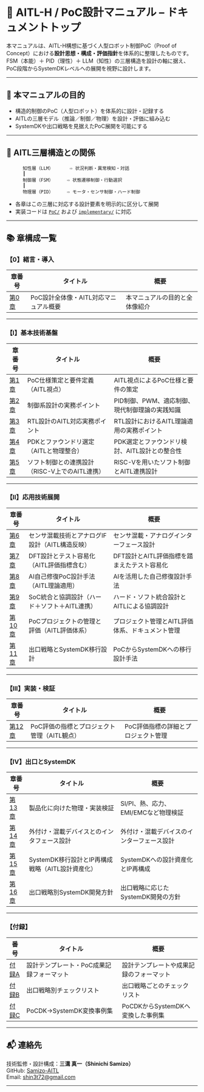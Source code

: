 # 📘 AITL-H / PoC設計マニュアル – ドキュメントトップ

本マニュアルは、AITL-H構想に基づく人型ロボット制御PoC（Proof of Concept）における**設計思想・構成・評価指針**を体系的に整理したものです。  
FSM（本能）＋ PID（理性）＋ LLM（知性）の三層構造を設計の軸に据え、PoC段階からSystemDKレベルへの展開を視野に設計します。

---

## 🧭 本マニュアルの目的

- 構造的制御のPoC（人型ロボット）を体系的に設計・記録する  
- AITLの三層モデル（推論／制御／物理）を設計・評価に組み込む  
- SystemDKや出口戦略を見据えたPoC展開を可能にする  

---

## 🧠 AITL三層構造との関係
```
      知性層（LLM）      ⇨ 状況判断・異常検知・対話
      ┃
      制御層（FSM）     ⇨ 状態遷移制御・行動選択
      ┃
      物理層（PID）     ⇨ モータ・センサ制御・ハード制御
```

- 各章はこの三層に対応する設計要素を明示的に区分して展開  
- 実装コードは [`PoC/`](../) および [`implementary/`](../../implementary/) に対応  

---

## 📚 章構成一覧

### 【0】緒言・導入

| 章番号 | タイトル | 概要 |
|--------|----------|------|
| [第0章](./chapter00_intro.md) | PoC設計全体像・AITL対応マニュアル概要 | 本マニュアルの目的と全体像紹介 |

---

### 【I】基本技術基盤

| 章番号 | タイトル | 概要 |
|--------|----------|------|
| [第1章](./chapter01_spec.md) | PoC仕様策定と要件定義（AITL視点） | AITL視点によるPoC仕様と要件の策定 |
| [第2章](./chapter02_control.md) | 制御系設計の実務ポイント | PID制御、PWM、適応制御、現代制御理論の実践知識 |
| [第3章](./chapter03_rtl.md) | RTL設計のAITL対応実務ポイント | RTL設計におけるAITL理論適用の実務ポイント |
| [第4章](./chapter04_pdk.md) | PDKとファウンドリ選定（AITLと物理整合） | PDK選定とファウンドリ検討、AITL設計との整合性 |
| [第5章](./chapter05_sw_control.md) | ソフト制御との連携設計（RISC-V上でのAITL連携） | RISC-Vを用いたソフト制御とAITL連携設計 |

---

### 【II】応用技術展開

| 章番号 | タイトル | 概要 |
|--------|----------|------|
| [第6章](./chapter06_sensor_if.md) | センサ混載技術とアナログIF設計（AITL構造反映） | センサ混載・アナログインターフェース設計 |
| [第7章](./chapter07_dft.md) | DFT設計とテスト容易化（AITL評価指標含む） | DFT設計とAITL評価指標を踏まえたテスト容易化 |
| [第8章](./chapter08_self_repair.md) | AI自己修復PoC設計手法（AITL理論適用） | AIを活用した自己修復設計手法 |
| [第9章](./chapter09_soc_integration.md) | SoC統合と協調設計（ハード＋ソフト＋AITL連携） | ハード・ソフト統合設計とAITLによる協調設計 |
| [第10章](./chapter10_project_management.md) | PoCプロジェクトの管理と評価（AITL評価体系） | プロジェクト管理とAITL評価体系、ドキュメント管理 |
| [第11章](./chapter11_exit_strategy.md) | 出口戦略とSystemDK移行設計 | PoCからSystemDKへの移行設計手法 |

---

### 【III】実装・検証

| 章番号 | タイトル | 概要 |
|--------|----------|------|
| [第12章](./chapter12_evaluation_management.md) | PoC評価の指標とプロジェクト管理（AITL観点） | PoC評価指標の詳細とプロジェクト管理 |

---

### 【IV】出口とSystemDK

| 章番号 | タイトル | 概要 |
|--------|----------|------|
| [第13章](./chapter13_physical_verification.md) | 製品化に向けた物理・実装検証 | SI/PI、熱、応力、EMI/EMCなど物理検証 |
| [第14章](./chapter14_mixed_device_interface.md) | 外付け・混載デバイスとのインタフェース設計 | 外付け・混載デバイスのインターフェース設計 |
| [第15章](./chapter15_systemdk_transition.md) | SystemDK移行設計とIP再構成戦略（AITL設計資産化） | SystemDKへの設計資産化とIP再構成 |
| [第16章](./chapter16_exit_policy.md) | 出口戦略別SystemDK開発方針 | 出口戦略に応じたSystemDK開発の方針 |

---

### 【付録】

| 番号 | タイトル | 概要 |
|------|----------|------|
| [付録A](./appendix_a_templates.md) | 設計テンプレート・PoC成果記録フォーマット | 設計テンプレートや成果記録のフォーマット |
| [付録B](./appendix_b_exit_checklist.md) | 出口戦略別チェックリスト | 出口戦略ごとのチェックリスト |
| [付録C](./appendix_c_conversion_cases.md) | PoCDK→SystemDK変換事例集 | PoCDKからSystemDKへ変換した事例集 |

---

## 📬 連絡先

技術監修・設計構成：**三溝 真一（Shinichi Samizo）**  
GitHub: [Samizo-AITL](https://github.com/Samizo-AITL)  
Email: shin3t72@gmail.com

---
